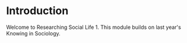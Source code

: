# Introduction

Welcome to Researching Social Life 1. This module builds on last year's Knowing in Sociology. 
